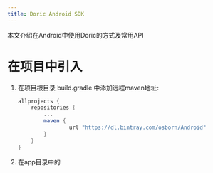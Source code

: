 ```yaml
---
title: Doric Android SDK
---
```

本文介绍在Android中使用Doric的方式及常用API

# 在项目中引入

1. 在项目根目录 build.gradle 中添加远程maven地址:
    ```gradle
    allprojects {
        repositories {
            ...
            maven {
                    url "https://dl.bintray.com/osborn/Android"
            }
        }
    }
    ```

1. 在app目录中的